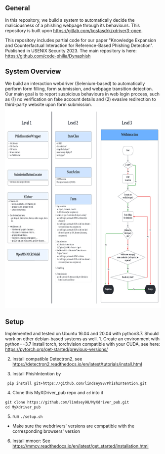 **General**
-
In this repository, we build a system to automatically decide the maliciousness of a phishing webpage through its behaviours. 
This repository is built upon https://gitlab.com/kostasdrk/xdriver3-open.

This repository includes partial code for our paper "Knowledge Expansion and Counterfactual Interaction for Reference-Based Phishing Detection".
Published in USENIX Security 2023. The main repository is here: https://github.com/code-philia/Dynaphish 

**System Overview**
-
We build an interaction webdriver (Selenium-based) to automatically perform form filling, form submission, and webpage transition detection.
Our main goal is to report suspicious behaviours in web login process, such as (1) no verification on fake account details and (2) evasive redirection to third-party website upon form submission. 
<img src='WebInteraction Diagram-2.png' style="width:3000px;height:650px"/>


**Setup**
-
Implemented and tested on Ubuntu 16.04 and 20.04 with python3.7. Should work on other debian-based systems as well.
1. 
Create an environment with python==3.7
Install torch, torchvision compatible with your CUDA, see here: https://pytorch.org/get-started/previous-versions/

2. Install compatible Detectron2, see https://detectron2.readthedocs.io/en/latest/tutorials/install.html 

3. Install PhishIntention by
```
 pip install git+https://github.com/lindsey98/PhishIntention.git
```

4. Clone this MyXDriver_pub repo and `cd` into it
 ```
git clone https://github.com/lindsey98/MyXdriver_pub.git
cd MyXdriver_pub
```

5. run `./setup.sh`
* Make sure the webdrivers' versions are compatible with the corresponding browsers' version

6. Install mmocr: See https://mmcv.readthedocs.io/en/latest/get_started/installation.html
